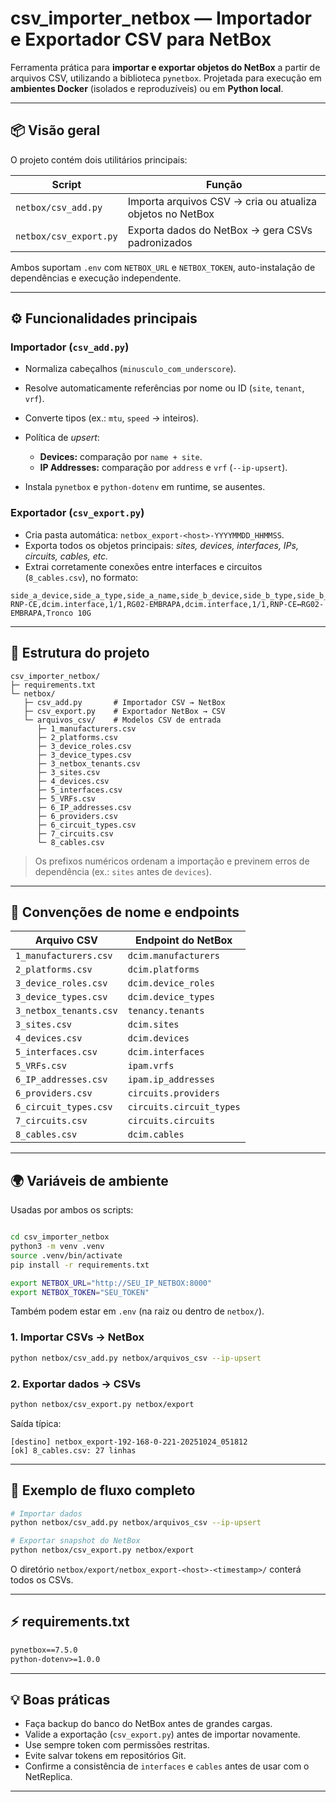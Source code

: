 
# csv_importer_netbox — Importador e Exportador CSV para NetBox

Ferramenta prática para **importar e exportar objetos do NetBox** a partir de arquivos CSV, utilizando a biblioteca `pynetbox`.
Projetada para execução em **ambientes Docker** (isolados e reproduzíveis) ou em **Python local**.

---

## 📦 Visão geral

O projeto contém dois utilitários principais:

| Script                 | Função                                                    |
| ---------------------- | --------------------------------------------------------- |
| `netbox/csv_add.py`    | Importa arquivos CSV → cria ou atualiza objetos no NetBox |
| `netbox/csv_export.py` | Exporta dados do NetBox → gera CSVs padronizados          |

Ambos suportam `.env` com `NETBOX_URL` e `NETBOX_TOKEN`, auto-instalação de dependências e execução independente.

---

## ⚙️ Funcionalidades principais

### Importador (`csv_add.py`)

* Normaliza cabeçalhos (`minusculo_com_underscore`).
* Resolve automaticamente referências por nome ou ID (`site`, `tenant`, `vrf`).
* Converte tipos (ex.: `mtu`, `speed` → inteiros).
* Política de *upsert*:

  * **Devices:** comparação por `name + site`.
  * **IP Addresses:** comparação por `address` e `vrf` (`--ip-upsert`).
* Instala `pynetbox` e `python-dotenv` em runtime, se ausentes.

### Exportador (`csv_export.py`)

* Cria pasta automática: `netbox_export-<host>-YYYYMMDD_HHMMSS`.
* Exporta todos os objetos principais: *sites, devices, interfaces, IPs, circuits, cables, etc.*
* Extrai corretamente conexões entre interfaces e circuitos (`8_cables.csv`), no formato:

```csv
side_a_device,side_a_type,side_a_name,side_b_device,side_b_type,side_b_name,label,description
RNP-CE,dcim.interface,1/1,RG02-EMBRAPA,dcim.interface,1/1,RNP-CE↔RG02-EMBRAPA,Tronco 10G
```

---

## 🧱 Estrutura do projeto

```
csv_importer_netbox/
├─ requirements.txt
└─ netbox/
   ├─ csv_add.py       # Importador CSV → NetBox
   ├─ csv_export.py    # Exportador NetBox → CSV
   └─ arquivos_csv/    # Modelos CSV de entrada
      ├─ 1_manufacturers.csv
      ├─ 2_platforms.csv
      ├─ 3_device_roles.csv
      ├─ 3_device_types.csv
      ├─ 3_netbox_tenants.csv
      ├─ 3_sites.csv
      ├─ 4_devices.csv
      ├─ 5_interfaces.csv
      ├─ 5_VRFs.csv
      ├─ 6_IP_addresses.csv
      ├─ 6_providers.csv
      ├─ 6_circuit_types.csv
      ├─ 7_circuits.csv
      └─ 8_cables.csv
```

> Os prefixos numéricos ordenam a importação e previnem erros de dependência (ex.: `sites` antes de `devices`).

---

## 🔗 Convenções de nome e endpoints

| Arquivo CSV            | Endpoint do NetBox       |
| ---------------------- | ------------------------ |
| `1_manufacturers.csv`  | `dcim.manufacturers`     |
| `2_platforms.csv`      | `dcim.platforms`         |
| `3_device_roles.csv`   | `dcim.device_roles`      |
| `3_device_types.csv`   | `dcim.device_types`      |
| `3_netbox_tenants.csv` | `tenancy.tenants`        |
| `3_sites.csv`          | `dcim.sites`             |
| `4_devices.csv`        | `dcim.devices`           |
| `5_interfaces.csv`     | `dcim.interfaces`        |
| `5_VRFs.csv`           | `ipam.vrfs`              |
| `6_IP_addresses.csv`   | `ipam.ip_addresses`      |
| `6_providers.csv`      | `circuits.providers`     |
| `6_circuit_types.csv`  | `circuits.circuit_types` |
| `7_circuits.csv`       | `circuits.circuits`      |
| `8_cables.csv`         | `dcim.cables`            |

---

## 🌍 Variáveis de ambiente

Usadas por ambos os scripts:
```bash

cd csv_importer_netbox
python3 -m venv .venv
source .venv/bin/activate
pip install -r requirements.txt

export NETBOX_URL="http://SEU_IP_NETBOX:8000"
export NETBOX_TOKEN="SEU_TOKEN"
```

Também podem estar em `.env` (na raiz ou dentro de `netbox/`).



### 1. Importar CSVs → NetBox

```bash
python netbox/csv_add.py netbox/arquivos_csv --ip-upsert
```

### 2. Exportar dados → CSVs

```bash
python netbox/csv_export.py netbox/export
```

Saída típica:

```
[destino] netbox_export-192-168-0-221-20251024_051812
[ok] 8_cables.csv: 27 linhas
```

---

## 🧩 Exemplo de fluxo completo

```bash
# Importar dados
python netbox/csv_add.py netbox/arquivos_csv --ip-upsert

# Exportar snapshot do NetBox
python netbox/csv_export.py netbox/export
```

O diretório `netbox/export/netbox_export-<host>-<timestamp>/` conterá todos os CSVs.

---

## ⚡ requirements.txt

```txt
pynetbox==7.5.0
python-dotenv>=1.0.0
```

---

## 💡 Boas práticas

* Faça backup do banco do NetBox antes de grandes cargas.
* Valide a exportação (`csv_export.py`) antes de importar novamente.
* Use sempre token com permissões restritas.
* Evite salvar tokens em repositórios Git.
* Confirme a consistência de `interfaces` e `cables` antes de usar com o NetReplica.

---
